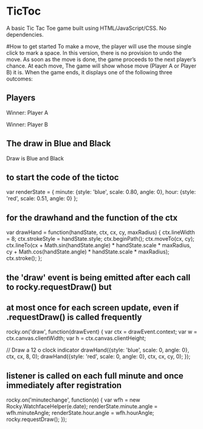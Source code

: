 # TicToc
A basic Tic Tac Toe game built using HTML/JavaScript/CSS. No dependencies.

#How to get started
To make a move, the player will use the mouse single click to mark a space. In this version, there is no provision to undo the move. As soon as the move is done, the game proceeds to the next player’s chance.
At each move, The game will show whose move (Player A or Player B) it is. When the game ends, it displays one of the following three outcomes:
## Players
Winner: Player A

Winner: Player B
## The draw in Blue and Black
Draw is Blue and Black

## to start the code of the tictoc
var renderState = {
    minute: {style: 'blue', scale: 0.80, angle: 0},
    hour: {style: 'red', scale: 0.51, angle: 0}
  };

## for the drawhand and the function of the ctx 
var drawHand = function(handState, ctx, cx, cy, maxRadius) {
    ctx.lineWidth = 8;
    ctx.strokeStyle = handState.style;
    ctx.beginPath();
    ctx.moveTo(cx, cy);
    ctx.lineTo(cx + Math.sin(handState.angle) * handState.scale * maxRadius,
               cy + Math.cos(handState.angle) * handState.scale * maxRadius);
    ctx.stroke();
  };

 ## the 'draw' event is being emitted after each call to rocky.requestDraw() but
## at most once for each screen update, even if .requestDraw() is called frequently
rocky.on('draw', function(drawEvent) {
    var ctx = drawEvent.context;
    var w = ctx.canvas.clientWidth;
    var h = ctx.canvas.clientHeight;
    
   // Draw a 12 o clock indicator
    drawHand({style: 'blue', scale: 0, angle: 0}, ctx, cx, 8, 0);
    drawHand({style: 'red', scale: 0, angle: 0}, ctx, cx, cy, 0);
  });
  
 ## listener is called on each full minute and once immediately after registration
  rocky.on('minutechange', function(e) {
    var wfh = new Rocky.WatchfaceHelper(e.date);
    renderState.minute.angle = wfh.minuteAngle;
    renderState.hour.angle = wfh.hourAngle;
    rocky.requestDraw();
  });
